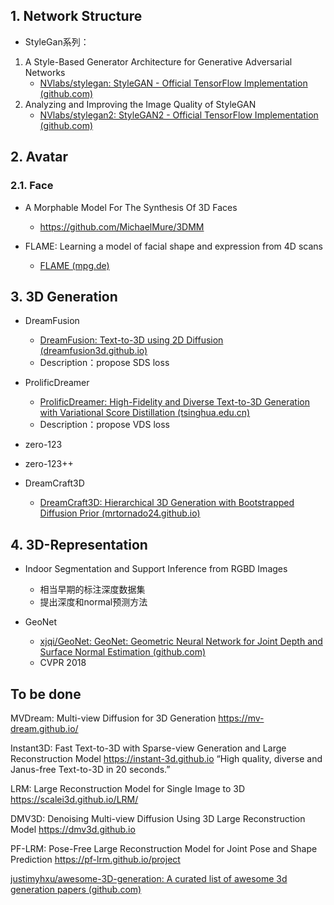 ## 1. Network Structure

* StyleGan系列：
1. A Style-Based Generator Architecture for Generative Adversarial Networks 
	* [NVlabs/stylegan: StyleGAN - Official TensorFlow Implementation (github.com)](https://github.com/NVlabs/stylegan)
2. Analyzing and Improving the Image Quality of StyleGAN   
	* [NVlabs/stylegan2: StyleGAN2 - Official TensorFlow Implementation (github.com)](https://github.com/NVlabs/stylegan2)

## 2. Avatar
### 2.1. Face
* A Morphable Model For The Synthesis Of 3D Faces 
	* https://github.com/MichaelMure/3DMM

* FLAME: Learning a model of facial shape and expression from 4D scans
	* [FLAME (mpg.de)](https://flame.is.tue.mpg.de/)

## 3. 3D Generation


* DreamFusion
	* [DreamFusion: Text-to-3D using 2D Diffusion (dreamfusion3d.github.io)](https://dreamfusion3d.github.io/)
	* Description：propose SDS loss

* ProlificDreamer
	* [ProlificDreamer: High-Fidelity and Diverse Text-to-3D Generation with Variational Score Distillation (tsinghua.edu.cn)](https://ml.cs.tsinghua.edu.cn/prolificdreamer/)
	* Description：propose VDS loss

* zero-123

* zero-123++

* DreamCraft3D
	* [DreamCraft3D: Hierarchical 3D Generation with Bootstrapped Diffusion Prior (mrtornado24.github.io)](https://mrtornado24.github.io/DreamCraft3D/)



## 4. 3D-Representation


* Indoor Segmentation and Support Inference from RGBD Images
	* 相当早期的标注深度数据集
	* 提出深度和normal预测方法


* GeoNet
	* [xjqi/GeoNet: GeoNet: Geometric Neural Network for Joint Depth and Surface Normal Estimation (github.com)](https://github.com/xjqi/GeoNet)
	* CVPR 2018

## To be done

MVDream: Multi-view Diffusion for 3D Generation
https://mv-dream.github.io/

Instant3D: Fast Text-to-3D with Sparse-view Generation and Large Reconstruction Model
https://instant-3d.github.io
“High quality, diverse and Janus-free Text-to-3D in 20 seconds.”


LRM: Large Reconstruction Model for Single Image to 3D
https://scalei3d.github.io/LRM/

DMV3D: Denoising Multi-view Diffusion Using 3D Large Reconstruction Model
https://dmv3d.github.io

PF-LRM: Pose-Free Large Reconstruction Model for Joint Pose and Shape Prediction
https://pf-lrm.github.io/project


[justimyhxu/awesome-3D-generation: A curated list of awesome 3d generation papers (github.com)](https://github.com/justimyhxu/awesome-3D-generation)

